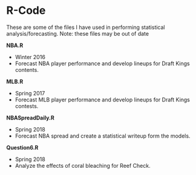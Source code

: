 # R-Code
These are some of the files I have used in performing statistical analysis/forecasting.
Note: these files may be out of date

**NBA.R**
- Winter 2016
- Forecast NBA player performance and develop lineups for Draft Kings contents.

**MLB.R**
- Spring 2017
- Forecast MLB player performance and develop lineups for Draft Kings contests.

**NBASpreadDaily.R**
- Spring 2018
- Forecast NBA spread and create a statistical writeup form the models.

**Question6.R**
- Spring 2018
- Analyze the effects of coral bleaching for Reef Check. 



